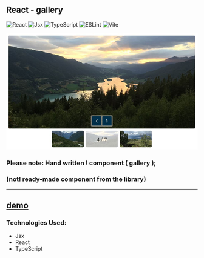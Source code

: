 ## React - gallery

![React](https://img.shields.io/badge/react-%2320232a.svg?style=for-the-badge&logo=react&logoColor=%2361DAFB)
![Jsx](https://img.shields.io/badge/jsx-%23323330.svg?style=for-the-badge&logo=react&logoColor=%23F7DF1E)
![TypeScript](https://img.shields.io/badge/typescript-%23007ACC.svg?style=for-the-badge&logo=typescript&logoColor=white)
![ESLint](https://img.shields.io/badge/ESLint-4B3263?style=for-the-badge&logo=eslint&logoColor=white)
![Vite](https://img.shields.io/badge/vite-%23646CFF.svg?style=for-the-badge&logo=vite&logoColor=white)

<div align="center"><img src="https://github.com/juliaDooby/React-gallery/blob/main/galleryShot.JPG" width="100%" height="20%"></img></div>

### Please note: Hand written ! component ( gallery ); 
### (not! ready-made component from the library)
---

[demo](https://wolf-gallery-indol.vercel.app)
---

### Technologies Used:

* Jsx
* React
* TypeScript

